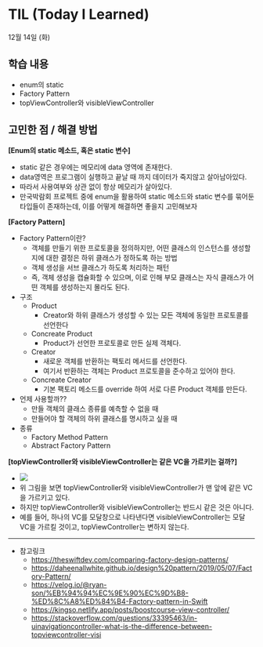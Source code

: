 
# TIL (Today I Learned)


12월 14일 (화)

## 학습 내용
- enum의 static
- Factory Pattern
- topViewController와 visibleViewController
&nbsp;

## 고민한 점 / 해결 방법
**[Enum의 static 메소드, 혹은 static 변수]**
* static 같은 경우에는 메모리에 data 영역에 존재한다.
* data영역은 프로그램이 실행하고 끝날 때 까지 데이터가 죽지않고 살아남아있다.
* 따라서 사용여부와 상관 없이 항상 메모리가 살아있다.
* 만국박람회 프로젝트 중에 enum을 활용하여 static 메소드와 static 변수를 묶어둔 타입들이 존재하는데, 이를 어떻게 해결하면 좋을지 고민해보자

**[Factory Pattern]**
* Factory Pattern이란?
    * 객체를 만들기 위한 프로토콜을 정의하지만, 어떤 클래스의 인스턴스를 생성할지에 대한 결정은 하위 클래스가 정하도록 하는 방법
    * 객체 생성을 서브 클래스가 하도록 처리하는 패턴
    * 즉, 객체 생성을 캡슐화할 수 있으며, 이로 인해 부모 클래스는 자식 클래스가 어떤 객체를 생성하는지 몰라도 된다.
* 구조
    * Product
        * Creator와 하위 클래스가 생성할 수 있는 모든 객체에 동일한 프로토콜를 선언한다
    * Concreate Product
        * Product가 선언한 프로토콜로 만든 실제 객체다.
    * Creator
        * 새로운 객체를 반환하는 팩토리 메서드를 선언한다.
        * 여기서 반환하는 객체는 Product 프로토콜을 준수하고 있어야 한다.
    * Concreate Creator
        * 기본 팩토리 메소드를 override 하여 서로 다른 Product 객체를 만든다.
* 언제 사용할까??
    * 만들 객체의 클래스 종류를 예측할 수 없을 때
    * 만들어야 할 객체의 하위 클래스를 명시하고 싶을 때
* 종류
    * Factory Method Pattern
    * Abstract Factory Pattern

**[topViewController와 visibleViewController는 같은 VC을 가르키는 걸까?]**

* ![](https://i.imgur.com/ghcxKC0.jpg)
* 위 그림을 보면 topViewController와 visibleViewController가 맨 앞에 같은 VC을 가르키고 있다.
* 하지만 topViewController와 visibleViewController는 반드시 같은 것은 아니다.
* 예를 들어, 하나의 VC를 모달창으로 나타낸다면 visibleViewController는 모달 VC을 가르킬 것이고, topViewController는 변하지 않는다.

---

- 참고링크
    - https://theswiftdev.com/comparing-factory-design-patterns/
    - https://daheenallwhite.github.io/design%20pattern/2019/05/07/Factory-Pattern/
    - https://velog.io/@ryan-son/%EB%94%94%EC%9E%90%EC%9D%B8-%ED%8C%A8%ED%84%B4-Factory-pattern-in-Swift
    - https://kingso.netlify.app/posts/boostcourse-view-controller/
    - https://stackoverflow.com/questions/33395463/in-uinavigationcontroller-what-is-the-difference-between-topviewcontroller-visi
